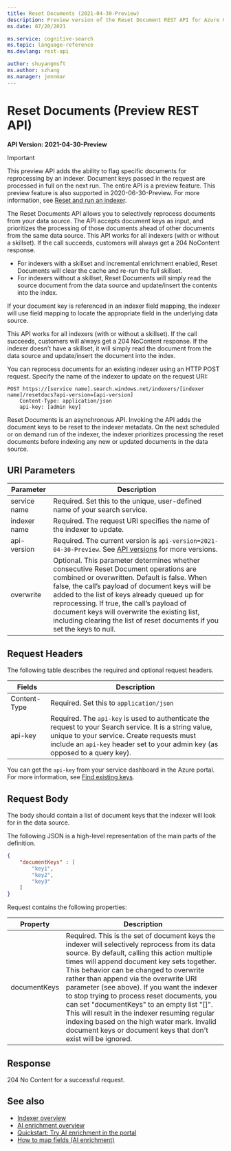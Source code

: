 ```yaml
---
title: Reset Documents (2021-04-30-Preview)
description: Preview version of the Reset Document REST API for Azure Cognitive Search.
ms.date: 07/20/2021

ms.service: cognitive-search
ms.topic: language-reference
ms.devlang: rest-api

author: shuyangmsft
ms.author: szhang
ms.manager: jennmar
---
```


# Reset Documents (Preview REST API)

**API Version: 2021-04-30-Preview**

> [!Important]
> This preview API adds the ability to flag specific documents for reprocessing by an indexer. Document keys passed in the request are processed in full on the next run. The entire API is a preview feature. This preview feature is also supported in 2020-06-30-Preview. For more information, see [Reset and run an indexer](https://docs.microsoft.com/azure/search/search-howto-run-reset-indexers). 

The Reset Documents API allows you to selectively reprocess documents from your data source. The API accepts document keys as input, and prioritizes the processing of those documents ahead of other documents from the same data source. This API works for all indexers (with or without a skillset). If the call succeeds, customers will always get a 204 NoContent response.

* For indexers with a skillset and incremental enrichment enabled, Reset Documents will clear the cache and re-run the full skillset.
* For indexers without a skillset, Reset Documents will simply read the source document from the data source and update/insert the contents into the index.

If your document key is referenced in an indexer field mapping, the indexer will use field mapping to locate the appropriate field in the underlying data source.

This API works for all indexers (with or without a skillset). If the call succeeds, customers will always get a 204 NoContent response. If the indexer doesn’t have a skillset, it will simply read the document from the data source and update/insert the document into the index.

You can reprocess documents for an existing indexer using an HTTP POST request. Specify the name of the indexer to update on the request URI: 

```http
POST https://[service name].search.windows.net/indexers/[indexer name]/resetdocs?api-version=[api-version]
    Content-Type: application/json
    api-key: [admin key]  
``` 

Reset Documents is an asynchronous API. Invoking the API adds the document keys to be reset to the indexer metadata. On the next scheduled or on demand run of the indexer, the indexer prioritizes processing the reset documents before indexing any new or updated documents in the data source.

## URI Parameters

| Parameter	  | Description  | 
|-------------|--------------|
| service name | Required. Set this to the unique, user-defined name of your search service. |
| indexer name  | Required. The request URI specifies the name of the indexer to update. |
| api-version | Required. The current version is `api-version=2021-04-30-Preview`. See [API versions](../search-service-api-versions.md) for more versions.|
| overwrite | Optional. This parameter determines whether consecutive Reset Document operations are combined or overwritten. Default is false. When false, the call’s payload of document keys will be added to the list of keys already queued up for reprocessing. If true, the call’s payload of document keys will overwrite the existing list, including clearing the list of reset documents if you set the keys to null.|

## Request Headers

The following table describes the required and optional request headers.  

|Fields              |Description      |  
|--------------------|-----------------|  
|Content-Type|Required. Set this to `application/json`|  
|api-key|Required. The `api-key` is used to authenticate the request to your Search service. It is a string value, unique to your service. Create requests must include an `api-key` header set to your admin key (as opposed to a query key).|  

You can get the `api-key` from your service dashboard in the Azure portal. For more information, see [Find existing keys](https://docs.microsoft.com/azure/search/search-security-api-keys#find-existing-keys).   

## Request Body

The body should contain a list of document keys that the indexer will look for in the data source. 

The following JSON is a high-level representation of the main parts of the definition. 

```json
{
    "documentKeys" : [
        "key1",
        "key2",
        "key3"
    ]
}
```
 Request contains the following properties:
 
|Property|Description|  
|--------------|-----------------|
|documentKeys|Required. This is the set of document keys the indexer will selectively reprocess from its data source. By default, calling this action multiple times will append document key sets together. This behavior can be changed to overwrite rather than append via the overwrite URI parameter (see above). If you want the indexer to stop trying to process reset documents, you can set "documentKeys" to an empty list "[]". This will result in the indexer resuming regular indexing based on the high water mark. Invalid document keys or document keys that don't exist will be ignored.|

## Response  
204 No Content for a successful request.

## See also

+ [Indexer overview](https://docs.microsoft.com/azure/search/search-indexer-overview)
+ [AI enrichment overview](https://docs.microsoft.com/azure/search/cognitive-search-concept-intro)
+ [Quickstart: Try AI enrichment in the portal](https://docs.microsoft.com/azure/search/cognitive-search-quickstart-blob)
+ [How to map fields (AI enrichment)](https://docs.microsoft.com/azure/search/cognitive-search-output-field-mapping)
